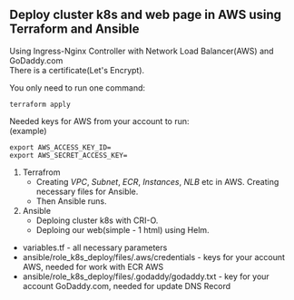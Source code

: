 ## **Deploy cluster k8s and web page in AWS using Terraform and Ansible**

Using Ingress-Nginx Controller with Network Load Balancer(AWS) and GoDaddy.com<br />
There is a certificate(Let's Encrypt).

You only need to run one command: 
```
terraform apply 
```
Needed keys for AWS from your account to run:<br />
(example)
```
export AWS_ACCESS_KEY_ID=
export AWS_SECRET_ACCESS_KEY=
```

1. Terrafrom
    - Creating _VPC_, _Subnet_, _ECR_, _Instances_, _NLB_ etc in AWS. Creating necessary files for Ansible. 
    - Then Ansible runs.
2. Ansible
    - Deploing cluster k8s with CRI-O.
    - Deploing our web(simple - 1 html) using Helm.


- variables.tf - all necessary parameters
- ansible/role_k8s_deploy/files/.aws/credentials - keys for your account AWS, needed for work with ECR AWS
- ansible/role_k8s_deploy/files/.godaddy/godaddy.txt - key for your account GoDaddy.com, needed for update DNS Record
